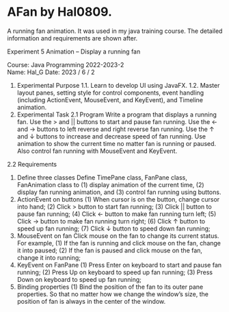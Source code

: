 # AFan by Hal0809. 

A running fan animation. It was used in my java training course. The detailed information and requirements are shown after.

Experiment 5 Animation – Display a running fan

Course:  Java Programming 2022-2023-2  
Name: Hal_G
Date:   2023 / 6 / 2 

1.	Experimental Purpose
1.1.	Learn to develop UI using JavaFX.
1.2.	Master layout panes, setting style for control components, event handling (including ActionEvent, MouseEvent, and KeyEvent), and Timeline animation.
2.	Experimental Task
2.1	Program
  Write a program that displays a running fan. Use the > and || buttons to start and pause fan running. Use the ← and → buttons to left reverse and right reverse fan running. Use the ↑ and ↓ buttons to increase and decrease speed of fan running. Use animation to show the current time no matter fan is running or paused. Also control fan running with MouseEvent and KeyEvent.

2.2	Requirements
1.	Define three classes
Define TimePane class, FanPane class, FanAnimation class to (1) display animation of the current time, (2) display fan running animation, and (3) control fan running using buttons.
2.	ActionEvent on buttons
(1)	When cursor is on the button, change cursor into hand;
(2)	Click > button to start fan running;
(3)	Click || button to pause fan running;
(4)	Click ← button to make fan running turn left;
(5)	Click → button to make fan running turn right;
(6)	Click ↑ button to speed up fan running;
(7)	Click ↓ button to speed down fan running;
3.	MouseEvent on fan
Click mouse on the fan to change its current status. For example, 
(1)	If the fan is running and click mouse on the fan, change it into paused; 
(2)	If the fan is paused and click mouse on the fan, change it into running;
4.	KeyEvent on FanPane
(1)	Press Enter on keyboard to start and pause fan running;
(2)	Press Up on keyboard to speed up fan running;
(3)	Press Down on keyboard to speed up fan running;
5.	Binding properties
(1)	Bind the position of the fan to its outer pane properties. So that no matter how we change the window’s size, the position of fan is always in the center of the window.
